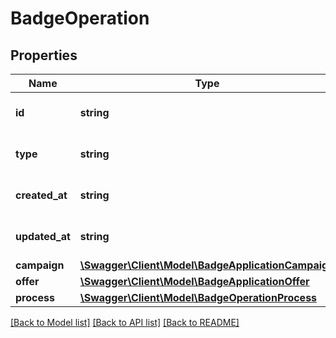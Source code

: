# BadgeOperation

## Properties
Name | Type | Description | Notes
------------ | ------------- | ------------- | -------------
**id** | **string** | Badge operation ID. | 
**type** | **string** | Badge operation type. | 
**created_at** | **string** | Provided in [ISO 8601 format](https://en.wikipedia.org/wiki/ISO_8601). | 
**updated_at** | **string** | Provided in [ISO 8601 format](https://en.wikipedia.org/wiki/ISO_8601). | 
**campaign** | [**\Swagger\Client\Model\BadgeApplicationCampaign**](BadgeApplicationCampaign.md) |  | 
**offer** | [**\Swagger\Client\Model\BadgeApplicationOffer**](BadgeApplicationOffer.md) |  | 
**process** | [**\Swagger\Client\Model\BadgeOperationProcess**](BadgeOperationProcess.md) |  | 

[[Back to Model list]](../../README.md#documentation-for-models) [[Back to API list]](../../README.md#documentation-for-api-endpoints) [[Back to README]](../../README.md)

